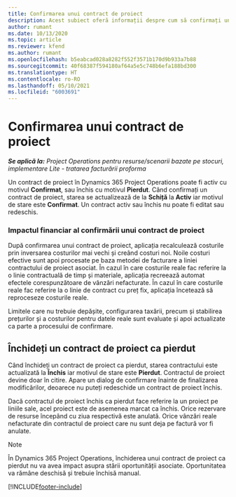 ```yaml
---
title: Confirmarea unui contract de proiect
description: Acest subiect oferă informații despre cum să confirmați un contract în Project Operations.
author: rumant
ms.date: 10/13/2020
ms.topic: article
ms.reviewer: kfend
ms.author: rumant
ms.openlocfilehash: b5eabcad028a8282f552f3571b170d9b933a7b88
ms.sourcegitcommit: 40f68387f594180af64a5e5c748b6efa188bd300
ms.translationtype: HT
ms.contentlocale: ro-RO
ms.lasthandoff: 05/10/2021
ms.locfileid: "6003691"
---
```

# <a name="confirm-a-project-contract"></a>Confirmarea unui contract de proiect

_**Se aplică la:** Project Operations pentru resurse/scenarii bazate pe stocuri, implementare Lite - tratarea facturării proforma_

Un contract de proiect în Dynamics 365 Project Operations poate fi activ cu motivul **Confirmat**, sau închis cu motivul **Pierdut**. Când confirmați un contract de proiect, starea se actualizează de la **Schiță** la **Activ** iar motivul de stare este **Confirmat**. Un contract activ sau închis nu poate fi editat sau redeschis. 

### <a name="financial-impact-of-confirming-a-project-contract"></a>Impactul financiar al confirmării unui contract de proiect

După confirmarea unui contract de proiect, aplicația recalculează costurile prin inversarea costurilor mai vechi și creând costuri noi. Noile costuri efective sunt apoi procesate pe baza metodei de facturare a liniei contractului de proiect asociat. În cazul în care costurile reale fac referire la o linie contractuală de timp și materiale, aplicația recreează automat efectele corespunzătoare de vânzări nefacturate. În cazul în care costurile reale fac referire la o linie de contract cu preț fix, aplicația încetează să reproceseze costurile reale.

Limitele care nu trebuie depășite, configurarea taxării, precum și stabilirea prețurilor și a costurilor pentru datele reale sunt evaluate și apoi actualizate ca parte a procesului de confirmare.

## <a name="close-a-project-contract-as-lost"></a>Închideți un contract de proiect ca pierdut

Când închideți un contract de proiect ca pierdut, starea contractului este actualizată la **Închis** iar motivul de stare este **Pierdut**. Contractul de proiect devine doar în citire. Apare un dialog de confirmare înainte de finalizarea modificărilor, deoarece nu puteți redeschide un contract de proiect închis.

Dacă contractul de proiect închis ca pierdut face referire la un proiect pe liniile sale, acel proiect este de asemenea marcat ca închis. Orice rezervare de resurse începând cu ziua respectivă este anulată. Orice vânzări reale nefacturate din contractul de proiect care nu sunt deja pe factură vor fi anulate.

> [!NOTE]
> În Dynamics 365 Project Operations, închiderea unui contract de proiect ca pierdut nu va avea impact asupra stării oportunității asociate. Oportunitatea va rămâne deschisă și trebuie închisă manual.


[!INCLUDE[footer-include](../../includes/footer-banner.md)]